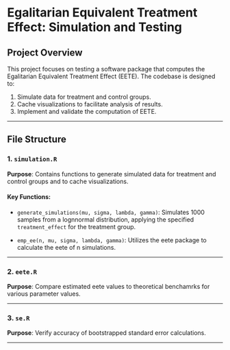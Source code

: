 # Egalitarian Equivalent Treatment Effect: Simulation and Testing

## Project Overview
This project focuses on testing a software package that computes the Egalitarian Equivalent Treatment Effect (EETE). The codebase is designed to:

1. Simulate data for treatment and control groups.
2. Cache visualizations to facilitate analysis of results.
3. Implement and validate the computation of EETE.

---

## File Structure

### 1. `simulation.R`
**Purpose**: Contains functions to generate simulated data for treatment and control groups and to cache visualizations.

#### Key Functions:
- `generate_simulations(mu, sigma, lambda, gamma)`:
  Simulates 1000 samples from a lognnormal distribution, applying the specified `treatment_effect` for the treatment group.

- `emp_ee(n, mu, sigma, lambda, gamma)`:
  Utilizes the eete package to calculate the eete of n simulations.
---

### 2. `eete.R`
**Purpose**: Compare estimated eete values to theoretical benchamrks for various parameter values.

---

### 3. `se.R`
**Purpose**: Verify accuracy of bootstrapped standard error calculations.

---

